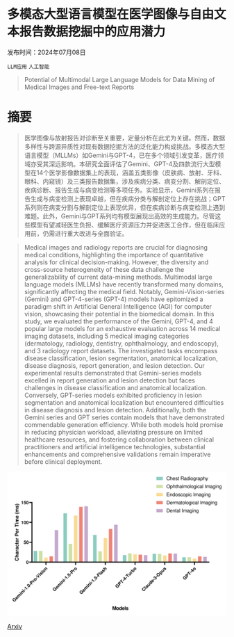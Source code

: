 # 多模态大型语言模型在医学图像与自由文本报告数据挖掘中的应用潜力

发布时间：2024年07月08日

`LLM应用` `人工智能`

> Potential of Multimodal Large Language Models for Data Mining of Medical Images and Free-text Reports

# 摘要

> 医学图像与放射报告对诊断至关重要，定量分析在此尤为关键。然而，数据多样性与跨源异质性对现有数据挖掘方法的泛化能力构成挑战。多模态大型语言模型（MLLMs）如Gemini与GPT-4，已在多个领域引发变革，医疗领域亦受其深远影响。本研究全面评估了Gemini、GPT-4及四款流行大型模型在14个医学影像数据集上的表现，涵盖五类影像（皮肤病、放射、牙科、眼科、内窥镜）及三类报告数据集，涉及疾病分类、病变分割、解剖定位、疾病诊断、报告生成与病变检测等多项任务。实验显示，Gemini系列在报告生成与病变检测上表现卓越，但在疾病分类与解剖定位上存在挑战；GPT系列则在病变分割与解剖定位上表现优异，但在疾病诊断与病变检测上遇到难题。此外，Gemini与GPT系列均有模型展现出高效的生成能力。尽管这些模型有望减轻医生负担、缓解医疗资源压力并促进医工合作，但在临床应用前，仍需进行重大改进与全面验证。

> Medical images and radiology reports are crucial for diagnosing medical conditions, highlighting the importance of quantitative analysis for clinical decision-making. However, the diversity and cross-source heterogeneity of these data challenge the generalizability of current data-mining methods. Multimodal large language models (MLLMs) have recently transformed many domains, significantly affecting the medical field. Notably, Gemini-Vision-series (Gemini) and GPT-4-series (GPT-4) models have epitomized a paradigm shift in Artificial General Intelligence (AGI) for computer vision, showcasing their potential in the biomedical domain. In this study, we evaluated the performance of the Gemini, GPT-4, and 4 popular large models for an exhaustive evaluation across 14 medical imaging datasets, including 5 medical imaging categories (dermatology, radiology, dentistry, ophthalmology, and endoscopy), and 3 radiology report datasets. The investigated tasks encompass disease classification, lesion segmentation, anatomical localization, disease diagnosis, report generation, and lesion detection. Our experimental results demonstrated that Gemini-series models excelled in report generation and lesion detection but faces challenges in disease classification and anatomical localization. Conversely, GPT-series models exhibited proficiency in lesion segmentation and anatomical localization but encountered difficulties in disease diagnosis and lesion detection. Additionally, both the Gemini series and GPT series contain models that have demonstrated commendable generation efficiency. While both models hold promise in reducing physician workload, alleviating pressure on limited healthcare resources, and fostering collaboration between clinical practitioners and artificial intelligence technologies, substantial enhancements and comprehensive validations remain imperative before clinical deployment.

![多模态大型语言模型在医学图像与自由文本报告数据挖掘中的应用潜力](../../../paper_images/2407.05758/x7.png)

[Arxiv](https://arxiv.org/abs/2407.05758)